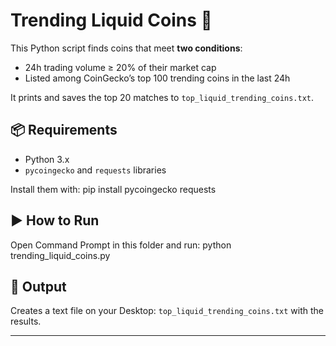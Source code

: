 # Trending Liquid Coins 🚀

This Python script finds coins that meet **two conditions**:
- 24h trading volume ≥ 20% of their market cap
- Listed among CoinGecko’s top 100 trending coins in the last 24h

It prints and saves the top 20 matches to `top_liquid_trending_coins.txt`.

## 📦 Requirements
- Python 3.x
- `pycoingecko` and `requests` libraries

Install them with:
pip install pycoingecko requests


## ▶️ How to Run
Open Command Prompt in this folder and run:
python trending_liquid_coins.py


## 📄 Output
Creates a text file on your Desktop: `top_liquid_trending_coins.txt` with the results.

---
